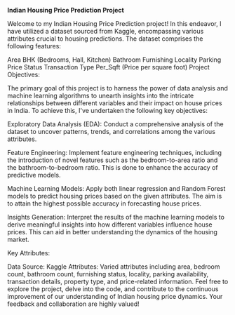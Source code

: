 **Indian Housing Price Prediction Project**

Welcome to my Indian Housing Price Prediction project! In this endeavor, I have utilized a dataset sourced from Kaggle, encompassing various attributes crucial to housing predictions. The dataset comprises the following features:

Area
BHK (Bedrooms, Hall, Kitchen)
Bathroom
Furnishing
Locality
Parking
Price
Status
Transaction
Type
Per_Sqft (Price per square foot)
Project Objectives:

The primary goal of this project is to harness the power of data analysis and machine learning algorithms to unearth insights into the intricate relationships between different variables and their impact on house prices in India. To achieve this, I've undertaken the following key objectives:

Exploratory Data Analysis (EDA): Conduct a comprehensive analysis of the dataset to uncover patterns, trends, and correlations among the various attributes.

Feature Engineering: Implement feature engineering techniques, including the introduction of novel features such as the bedroom-to-area ratio and the bathroom-to-bedroom ratio. This is done to enhance the accuracy of predictive models.

Machine Learning Models: Apply both linear regression and Random Forest models to predict housing prices based on the given attributes. The aim is to attain the highest possible accuracy in forecasting house prices.

Insights Generation: Interpret the results of the machine learning models to derive meaningful insights into how different variables influence house prices. This can aid in better understanding the dynamics of the housing market.

Key Attributes:

Data Source: Kaggle
Attributes: Varied attributes including area, bedroom count, bathroom count, furnishing status, locality, parking availability, transaction details, property type, and price-related information.
Feel free to explore the project, delve into the code, and contribute to the continuous improvement of our understanding of Indian housing price dynamics. Your feedback and collaboration are highly valued!
